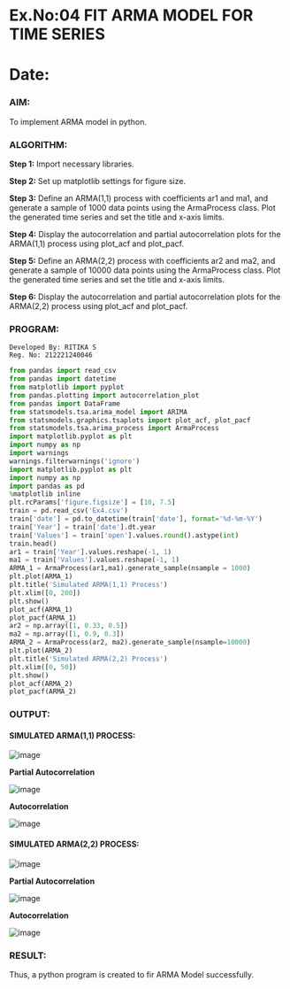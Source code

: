 # Ex.No:04   FIT ARMA MODEL FOR TIME SERIES
# Date: 

### AIM:
To implement ARMA model in python.

### ALGORITHM:

**Step 1:** Import necessary libraries.

**Step 2:** Set up matplotlib settings for figure size.

**Step 3:** Define an ARMA(1,1) process with coefficients ar1 and ma1, and generate a sample of 1000 data points using the ArmaProcess class. Plot the generated time series and set the title and x-axis limits.

**Step 4:** Display the autocorrelation and partial autocorrelation plots for the ARMA(1,1) process using plot_acf and plot_pacf.

**Step 5:** Define an ARMA(2,2) process with coefficients ar2 and ma2, and generate a sample of 10000 data points using the ArmaProcess class. Plot the generated time series and set the title and x-axis limits.

**Step 6:** Display the autocorrelation and partial autocorrelation plots for the ARMA(2,2) process using plot_acf and plot_pacf.

### PROGRAM:
```
Developed By: RITIKA S
Reg. No: 212221240046
```
```python
from pandas import read_csv
from pandas import datetime
from matplotlib import pyplot
from pandas.plotting import autocorrelation_plot
from pandas import DataFrame
from statsmodels.tsa.arima_model import ARIMA
from statsmodels.graphics.tsaplots import plot_acf, plot_pacf
from statsmodels.tsa.arima_process import ArmaProcess
import matplotlib.pyplot as plt
import numpy as np
import warnings
warnings.filterwarnings('ignore')
import matplotlib.pyplot as plt
import numpy as np
import pandas as pd
%matplotlib inline
plt.rcParams['figure.figsize'] = [10, 7.5]
train = pd.read_csv('Ex4.csv')
train['date'] = pd.to_datetime(train['date'], format='%d-%m-%Y')
train['Year'] = train['date'].dt.year
train['Values'] = train['open'].values.round().astype(int)
train.head()
ar1 = train['Year'].values.reshape(-1, 1)
ma1 = train['Values'].values.reshape(-1, 1)
ARMA_1 = ArmaProcess(ar1,ma1).generate_sample(nsample = 1000)
plt.plot(ARMA_1)
plt.title('Simulated ARMA(1,1) Process')
plt.xlim([0, 200])
plt.show()
plot_acf(ARMA_1)
plot_pacf(ARMA_1)
ar2 = np.array([1, 0.33, 0.5])
ma2 = np.array([1, 0.9, 0.3])
ARMA_2 = ArmaProcess(ar2, ma2).generate_sample(nsample=10000)
plt.plot(ARMA_2)
plt.title('Simulated ARMA(2,2) Process')
plt.xlim([0, 50])
plt.show()
plot_acf(ARMA_2)
plot_pacf(ARMA_2)
```

### OUTPUT:
#### SIMULATED ARMA(1,1) PROCESS:

![image](https://github.com/Pavan-Gv/TSA_EXP4/assets/94827772/761e9e19-baa6-4658-a3ca-fccfe87fb97d)


**Partial Autocorrelation**

![image](https://github.com/Pavan-Gv/TSA_EXP4/assets/94827772/00759ffb-8500-4d29-9479-8dc1a0b37394)


**Autocorrelation**

![image](https://github.com/Pavan-Gv/TSA_EXP4/assets/94827772/b19e9bdb-206e-4e09-95f8-676205db613a)


#### SIMULATED ARMA(2,2) PROCESS:

![image](https://github.com/Pavan-Gv/TSA_EXP4/assets/94827772/446abf5f-6e59-4e82-820a-efdab936b8b5)


**Partial Autocorrelation**

![image](https://github.com/Pavan-Gv/TSA_EXP4/assets/94827772/0cdc608b-c714-49bb-9038-1c067e4cb6f8)


**Autocorrelation**

![image](https://github.com/Pavan-Gv/TSA_EXP4/assets/94827772/3941ad62-c870-4fcc-8815-bcd09786a3c0)


### RESULT:
Thus, a python program is created to fir ARMA Model successfully.
